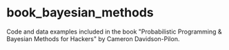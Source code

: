 # book_bayesian_methods
Code and data examples included in the book "Probabilistic Programming &amp; Bayesian Methods for Hackers" by Cameron Davidson-Pilon.
